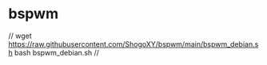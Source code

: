 # bspwm

//
wget https://raw.githubusercontent.com/ShogoXY/bspwm/main/bspwm_debian.sh
bash bspwm_debian.sh
//
